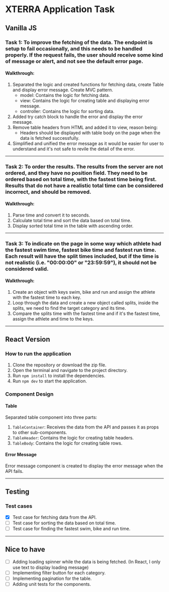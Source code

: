 # XTERRA Application Task

## Vanilla JS

### Task 1: To improve the fetching of the data. The endpoint is setup to fail occasionally, and this needs to be handled properly. If the request fails, the user should receive some kind of message or alert, and not see the default error page.

#### Walkthrough:

1. Separated the logic and created functions for fetching data, create Table and display error message. Create MVC pattern.
   - model: Contains the logic for fetching data.
   - view: Contains the logic for creating table and displaying error message.
   - controller: Contains the logic for sorting data.
2. Added try catch block to handle the error and display the error message.
3. Remove table headers from HTML and added it to view, reason being:
   - Headers should be displayed with table body on the page when the data is fetched successfully.
4. Simplified and unified the error message as it would be easier for user to understand and it's not safe to revile the detail of the error.

---

### Task 2: To order the results. The results from the server are not ordered, and they have no position field. They need to be ordered based on total time, with the fastest time being first. Results that do not have a realistic total time can be considered incorrect, and should be removed.

#### Walkthrough:

1. Parse time and convert it to seconds.
2. Calculate total time and sort the data based on total time.
3. Display sorted total time in the table with ascending order.

---

### Task 3: To indicate on the page in some way which athlete had the fastest swim time, fastest bike time and fastest run time. Each result will have the split times included, but if the time is not realistic (i.e. "00:00:00" or "23:59:59"), it should not be considered valid.

#### Walkthrough:

1. Create an object with keys swim, bike and run and assign the athlete with the fastest time to each key.
2. Loop through the data and create a new object called splits, inside the splits, we need to find the target category and its time.
3. Compare the splits time with the fastest time and if it's the fastest time, assign the athlete and time to the keys.

---

## React Version

### How to run the application

1. Clone the repository or download the zip file.
2. Open the terminal and navigate to the project directory.
3. Run `npm install` to install the dependencies.
4. Run `npm dev` to start the application.

### Component Design

#### Table

Separated table component into three parts:

1. `TableContainer`: Receives the data from the API and passes it as props to other sub-components.
2. `TableHeader`: Contains the logic for creating table headers.
3. `TableBody`: Contains the logic for creating table rows.

#### Error Message

Error message component is created to display the error message when the API fails.

---

## Testing

### Test cases

- [x] Test case for fetching data from the API.
- [ ] Test case for sorting the data based on total time.
- [ ] Test case for finding the fastest swim, bike and run time.

---

## Nice to have

- [ ] Adding loading spinner while the data is being fetched. (In React, I only use text to display loading message)
- [ ] Implementing filter button for each category.
- [ ] Implementing pagination for the table.
- [ ] Adding unit tests for the components.
